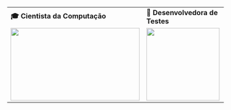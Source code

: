 
<div align="center">
  <table>
    <tr>
      <td><b>🎓 Cientista da Computação</b></td>
      <td><b>🧪 Desenvolvedora de Testes</b></td>
    </tr>
    <tr>
      <td><img src="https://github.com/ailton-santos/Python_Math/blob/main/math-thinking.gif" width="300px" height="170px"></td>
      <td><img src="img src="https://reactiongifs.me/wp-content/uploads/2019/05/Testers-Vs-Developers.gif" height="170px"> </td>
    </tr>
  </table>


